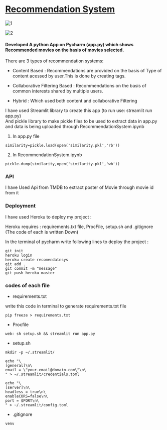  <h1><u>Recommendation System</u></h1>
 


![1](https://user-images.githubusercontent.com/108725514/197403332-0cc3759a-76e3-42a5-b005-e7ef2d1ce544.png)

![2](https://user-images.githubusercontent.com/108725514/197403375-895bd35f-30a5-4330-a34c-18adcd91c9a3.png)



<h4>Developed A python App on Pycharm (app.py) which shows Recommended movies on the basis of movies selected.</h4>


There are 3 types of recommendation systems:

* Content Based : Recommendations are provided on the basis of Type of content acessed by user.This is done by creating tags.


* Collaborative Filtering Based : Recommendations on the basis of common interests shared by multiple users.


* Hybrid : Which used both content and collaborative Filtering


I have used Streamlit library to create this app (to run use: streamlit run app.py) <br>
And pickle library to make pickle files to be used to extract  data in app.py and data is being uploaded through RecommendationSystem.ipynb

1) In app.py file

```
similarity=pickle.load(open('similarity.pkl','rb')) 
```

2) In RecommendationSystem.ipynb

```
pickle.dump(similarity,open('similarity.pkl','wb')) 
```

<h3>API</h3>

I have Used Api from TMDB to extract poster of Movie through movie id from it


<h3>Deployment</h3>
I have used Heroku to deploy my project :  

Heroku requires : requirements.txt file, ProcFile, setup.sh and .gitignore (The code of each is written Down)
 
In the terminal of pycharm write following lines to deploy the project :

```
git init
heroku login
heroku create recomendatnsys
git add .
git commit -m "message"
git push heroku master

```

<h3>codes of each file </h3>

* requirements.txt

write this code in terminal to generate requirements.txt file
```
pip freeze > requirements.txt

```

* Procfile

```
web: sh setup.sh && streamlit run app.py

```

* setup.sh

```
mkdir -p ~/.streamlit/

echo "\
[general]\n\
email = \"your-email@domain.com\"\n\
" > ~/.streamlit/credentials.toml

echo "\
[server]\n\
headless = true\n\
enableCORS=false\n\
port = $PORT\n\
" > ~/.streamlit/config.toml

```

* .gitignore

```
venv
```





